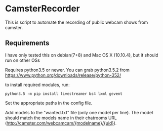 # CamsterRecorder

This is script to automate the recording of public webcam shows from camster. 


## Requirements

I have only tested this on debian(7+8) and Mac OS X (10.10.4), but it should run on other OSs

Requires python3.5 or newer. You can grab python3.5.2 from https://www.python.org/downloads/release/python-352/

to install required modules, run:
```
python3.5 -m pip install livestreamer bs4 lxml gevent
```


Set the appropriate paths in the config file.

Add models to the "wanted.txt" file (only one model per line). The model should match the models name in their chatrooms URL (http://camster.com/webcamcam/{modelname}/{uid}). 
